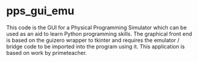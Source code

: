 # pps_gui_emu
This code is the GUI for a Physical Programming Simulator which can be used as an aid to learn Python programming skills.  The graphical front end is based on the guizero wrapper to tkinter and requires the emulator / bridge code to be imported into the program using it. This application is based on work by primeteacher.
